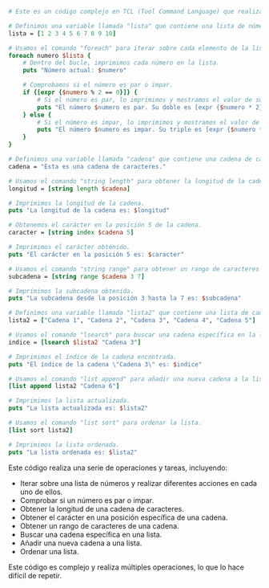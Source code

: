 ```tcl
# Este es un código complejo en TCL (Tool Command Language) que realiza múltiples operaciones y tareas.

# Definimos una variable llamada "lista" que contiene una lista de números del 1 al 10.
lista = [1 2 3 4 5 6 7 8 9 10]

# Usamos el comando "foreach" para iterar sobre cada elemento de la lista.
foreach numero $lista {
    # Dentro del bucle, imprimimos cada número en la lista.
    puts "Número actual: $numero"

    # Comprobamos si el número es par o impar.
    if {[expr {$numero % 2 == 0}]} {
        # Si el número es par, lo imprimimos y mostramos el valor de su doble.
        puts "El número $numero es par. Su doble es [expr {$numero * 2}]"
    } else {
        # Si el número es impar, lo imprimimos y mostramos el valor de su triple.
        puts "El número $numero es impar. Su triple es [expr {$numero * 3}]"
    }
}

# Definimos una variable llamada "cadena" que contiene una cadena de caracteres.
cadena = "Esta es una cadena de caracteres."

# Usamos el comando "string length" para obtener la longitud de la cadena.
longitud = [string length $cadena]

# Imprimimos la longitud de la cadena.
puts "La longitud de la cadena es: $longitud"

# Obtenemos el carácter en la posición 5 de la cadena.
caracter = [string index $cadena 5]

# Imprimimos el carácter obtenido.
puts "El carácter en la posición 5 es: $caracter"

# Usamos el comando "string range" para obtener un rango de caracteres de la cadena.
subcadena = [string range $cadena 3 7]

# Imprimimos la subcadena obtenida.
puts "La subcadena desde la posición 3 hasta la 7 es: $subcadena"

# Definimos una variable llamada "lista2" que contiene una lista de cadenas de caracteres.
lista2 = ["Cadena 1", "Cadena 2", "Cadena 3", "Cadena 4", "Cadena 5"]

# Usamos el comando "lsearch" para buscar una cadena específica en la lista.
indice = [lsearch $lista2 "Cadena 3"]

# Imprimimos el índice de la cadena encontrada.
puts "El índice de la cadena \"Cadena 3\" es: $indice"

# Usamos el comando "list append" para añadir una nueva cadena a la lista.
[list append lista2 "Cadena 6"]

# Imprimimos la lista actualizada.
puts "La lista actualizada es: $lista2"

# Usamos el comando "list sort" para ordenar la lista.
[list sort lista2]

# Imprimimos la lista ordenada.
puts "La lista ordenada es: $lista2"
```

Este código realiza una serie de operaciones y tareas, incluyendo:

- Iterar sobre una lista de números y realizar diferentes acciones en cada uno de ellos.
- Comprobar si un número es par o impar.
- Obtener la longitud de una cadena de caracteres.
- Obtener el carácter en una posición específica de una cadena.
- Obtener un rango de caracteres de una cadena.
- Buscar una cadena específica en una lista.
- Añadir una nueva cadena a una lista.
- Ordenar una lista.

Este código es complejo y realiza múltiples operaciones, lo que lo hace difícil de repetir.